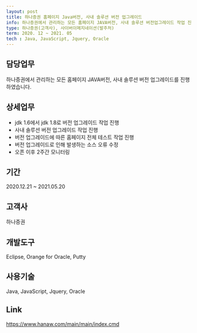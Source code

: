 ```yaml
---
layout: post
title: 하나증권 홈페이지 Java버전, 사내 솔루션 버전 업그레이드
info: 하나증권에서 관리하는 모든 홈페이지 JAVA버전, 사내 솔루션 버전업그레이드 작업 진행
type: 하나증권(고객사), 사이버이메지네이션(발주처)
term: 2020. 12 ~ 2021. 05
tech : Java, JavaScript, Jquery, Oracle
---
```


## 담당업무
하나증권에서 관리하는 모든 홈페이지 JAVA버전, 사내 솔루션 버전 업그레이드를 진행 하였습니다.

## 상세업무
- jdk 1.6에서 jdk 1.8로 버전 업그레이드 작업 진행
- 사내 솔루션 버전 업그레이드 작업 진행
- 버전 업그레이드에 따른 홈페이지 전체 테스트 작업 진행
- 버전 업그레이드로 인해 발생하는 소스 오류 수정
- 오픈 이후 2주간 모니터링

## 기간
2020.12.21 ~ 2021.05.20

## 고객사
하나증권

## 개발도구
Eclipse, Orange for Oracle, Putty

## 사용기술
Java, JavaScript, Jquery, Oracle

## Link
<a href="https://www.hanaw.com/main/main/index.cmd" target="_blank" rel="noreferrer noopener">https://www.hanaw.com/main/main/index.cmd</a>
